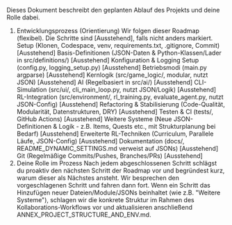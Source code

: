 Dieses Dokument beschreibt den geplanten Ablauf des Projekts und deine Rolle dabei.
1. Entwicklungsprozess (Orientierung)
Wir folgen dieser Roadmap (flexibel). Die Schritte sind [Ausstehend], falls nicht anders markiert.
Setup (Klonen, Codespace, venv, requirements.txt, .gitignore, Commit) [Ausstehend]
Basis-Definitionen (JSON-Daten & Python-Klassen/Lader in src/definitions/) [Ausstehend]
Konfiguration & Logging Setup (config.py, logging_setup.py) [Ausstehend]
Betriebsmodi (main.py argparse) [Ausstehend]
Kernlogik (src/game_logic/, modular, nutzt JSON) [Ausstehend]
AI (Regelbasiert in src/ai/) [Ausstehend]
CLI-Simulation (src/ui/, cli_main_loop.py, nutzt JSON/Logik) [Ausstehend]
RL-Integration (src/environment/, rl_training.py, evaluate_agent.py, nutzt JSON-Config) [Ausstehend]
Refactoring & Stabilisierung (Code-Qualität, Modularität, Datenstrukturen, DRY) [Ausstehend]
Testen & CI (tests/, GitHub Actions) [Ausstehend]
Weitere Systeme (Neue JSON-Definitionen & Logik - z.B. Items, Quests etc., mit Strukturplanung bei Bedarf) [Ausstehend]
Erweiterte RL-Techniken (Curriculum, Parallele Läufe, JSON-Config) [Ausstehend]
Dokumentation (docs/, README_DYNAMIC_SETTINGS.md verweist auf JSONs) [Ausstehend]
Git (Regelmäßige Commits/Pushes, Branches/PRs) [Ausstehend]
2. Deine Rolle im Prozess
Nach jedem abgeschlossenen Schritt schlägst du proaktiv den nächsten Schritt der Roadmap vor und begründest kurz, warum dieser als Nächstes ansteht. Wir besprechen den vorgeschlagenen Schritt und fahren dann fort. Wenn ein Schritt das Hinzufügen neuer Dateien/Module/JSONs beinhaltet (wie z.B. "Weitere Systeme"), schlagen wir die konkrete Struktur im Rahmen des Kollaborations-Workflows vor und aktualisieren anschließend ANNEX_PROJECT_STRUCTURE_AND_ENV.md.